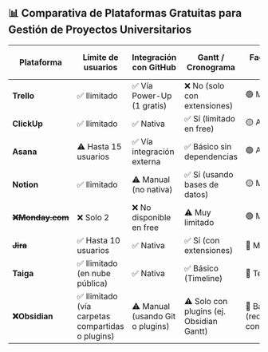 ## 📊 Comparativa de Plataformas Gratuitas para Gestión de Proyectos Universitarios

| Plataforma      | Límite de usuarios         | Integración con GitHub        | Gantt / Cronograma         | Facilidad de uso | Comentarios / Colaboración | Almacenamiento            | ¿Ideal para el salón? |
|-----------------|-----------------------------|-------------------------------|-----------------------------|------------------|-----------------------------|----------------------------|------------------------|
| **Trello**      | ✅ Ilimitado                | ✅ Vía Power-Up (1 gratis)     | ❌ No (solo con extensiones) | 🟢 Muy alta       | ✅ Sí                        | 10 MB por archivo          | ✅ Sí                 |
| **ClickUp**     | ✅ Ilimitado                | ✅ Nativa                      | ✅ Sí (limitado en free)     | 🟡 Alta           | ✅ Sí                        | 100 MB total               | ✅ Sí                 |
| **Asana**       | ⚠️ Hasta 15 usuarios        | ✅ Vía integración externa     | ✅ Básico sin dependencias   | 🟢 Alta           | ✅ Sí                        | Ilimitado                 | ⚠️ Limitado           |
| **Notion**      | ✅ Ilimitado                | ⚠️ Manual (no nativa)          | ✅ Sí (usando bases de datos)| 🟡 Media          | ✅ Sí                        | Ilimitado                 | ✅ Sí                 |
| ~~**❌Monday.com**~~  | ❌ Solo 2                   | ❌ No disponible en free       | ⚠️ Muy limitado              | 🟢 Muy alta       | ✅ Sí                        | 500 MB total              | ❌ No viable          |
| ~~**Jira**~~    | ✅ Hasta 10 usuarios        | ✅ Nativa                      | ✅ Sí (con extensiones)      | 🔴 Media/Baja     | ✅ Sí                        | 2 GB                      | ⚠️ Parcialmente       |
| **Taiga**       | ✅ Ilimitado (en nube pública)| ✅ Nativa                     | ✅ Básico (Timeline)         | 🔴 Técnica        | ✅ Sí                        | Limitado                  | ⚠️ Si hay experiencia |
| **❌Obsidian**    | ✅ Ilimitado (vía carpetas compartidas o plugins) | ⚠️ Manual (usando Git o plugins) | ⚠️ Solo con plugins (ej. Obsidian Gantt) | 🔴 Baja (requiere configuración) | ⚠️ Limitada (comentarios vía plugins o Git) | Local (depende del usuario) | ⚠️ Para equipos técnicos |
